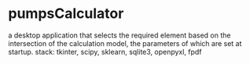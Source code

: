 # pumpsCalculator
a desktop application that selects the required element based on the intersection of the calculation model, the parameters of which are set at startup. stack: tkinter, scipy, sklearn, sqlite3, openpyxl, fpdf
